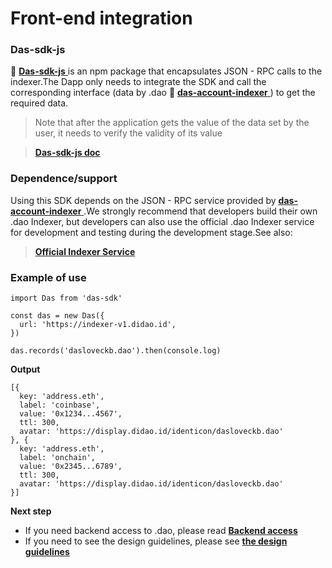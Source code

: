 # Front-end integration

### Das-sdk-js

🔗 [**Das-sdk-js** ](https://github.com/DIDAO-id/ENS-CN)is an npm package that encapsulates JSON - RPC calls to the indexer.The Dapp only needs to integrate the SDK and call the corresponding interface (data by .dao 🔗 [**das-account-indexer** ](https://github.com/DIDAO-id/ENS-CN)) to get the required data.

> Note that after the application gets the value of the data set by the user, it needs to verify the validity of its value

> [**Das-sdk-js doc**](https://github.com/DIDAO-id/ENS-CN)



### Dependence/support

Using this SDK depends on the JSON - RPC service provided by [**das-account-indexer** ](https://github.com/DIDAO-id/ENS-CN).We strongly recommend that developers build their own .dao Indexer, but developers can also use the official .dao Indexer service for development and testing during the development stage.See also:

> [**Official Indexer Service**](https://github.com/DIDAO-id/ENS-CN)



### Example of use

```Plaintext
import Das from 'das-sdk'

const das = new Das({
  url: 'https://indexer-v1.didao.id',
})

das.records('dasloveckb.dao').then(console.log)
```

**Output**

```Plaintext
[{
  key: 'address.eth',
  label: 'coinbase',
  value: '0x1234...4567',
  ttl: 300,
  avatar: 'https://display.didao.id/identicon/dasloveckb.dao'
}, {
  key: 'address.eth',
  label: 'onchain',
  value: '0x2345...6789',
  ttl: 300,
  avatar: 'https://display.didao.id/identicon/dasloveckb.dao'
}]
```

**Next step**

* If you need backend access to .dao, please read [**Backend access**](https://app.skiff.com/file/f936f5ae-0627-4b3e-bf4b-39bfc1af15d0)
* If you need to see the design guidelines, please see [**the design guidelines**](https://github.com/DIDAO-id/ENS-CN)

